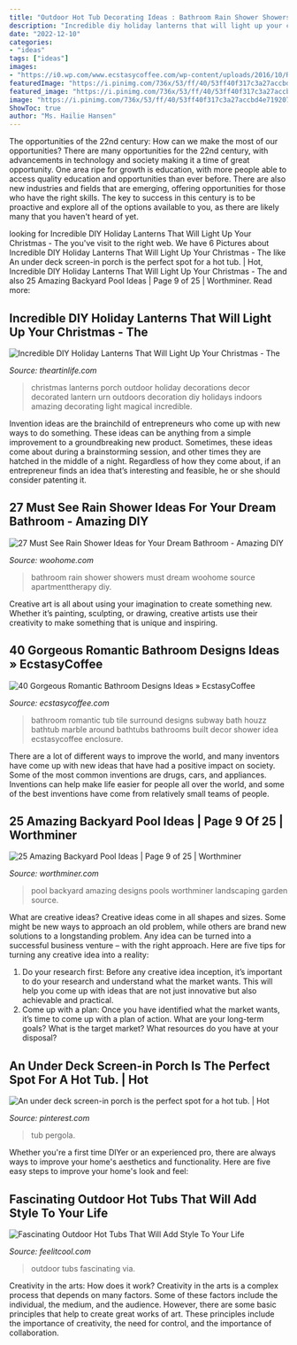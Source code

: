 ```yaml
---
title: "Outdoor Hot Tub Decorating Ideas : Bathroom Rain Shower Showers Must Dream Woohome Source Apartmenttherapy Diy"
description: "Incredible diy holiday lanterns that will light up your christmas"
date: "2022-12-10"
categories:
- "ideas"
tags: ["ideas"]
images:
- "https://i0.wp.com/www.ecstasycoffee.com/wp-content/uploads/2016/10/Romantic-Bathroom-idea.jpg"
featuredImage: "https://i.pinimg.com/736x/53/ff/40/53ff40f317c3a27accbd4e7192078ad8.jpg"
featured_image: "https://i.pinimg.com/736x/53/ff/40/53ff40f317c3a27accbd4e7192078ad8.jpg"
image: "https://i.pinimg.com/736x/53/ff/40/53ff40f317c3a27accbd4e7192078ad8.jpg"
ShowToc: true
author: "Ms. Hailie Hansen"
---
```



The opportunities of the 22nd century: How can we make the most of our opportunities?
There are many opportunities for the 22nd century, with advancements in technology and society making it a time of great opportunity. One area ripe for growth is education, with more people able to access quality education and opportunities than ever before. There are also new industries and fields that are emerging, offering opportunities for those who have the right skills. The key to success in this century is to be proactive and explore all of the options available to you, as there are likely many that you haven't heard of yet.

	

		
looking for Incredible DIY Holiday Lanterns That Will Light Up Your Christmas - The you've visit to the right web. We have 6 Pictures about Incredible DIY Holiday Lanterns That Will Light Up Your Christmas - The like An under deck screen-in porch is the perfect spot for a hot tub. | Hot, Incredible DIY Holiday Lanterns That Will Light Up Your Christmas - The and also 25 Amazing Backyard Pool Ideas | Page 9 of 25 | Worthminer. Read more:
		
    
## Incredible DIY Holiday Lanterns That Will Light Up Your Christmas - The

<img loading=lazy src="http://theartinlife.com/wp-content/uploads/2017/11/Holiday-Lanterns-8-The-ART-In-LIFE.jpg" onerror="this.onerror=null;this.src='https://tse3.mm.bing.net/th?id=OIP.uIW4VYW_Ln2M3FWb9vN_bQHaLH&amp;pid=15.1';" alt="Incredible DIY Holiday Lanterns That Will Light Up Your Christmas - The">

_Source: theartinlife.com_

>christmas lanterns porch outdoor holiday decorations decor decorated lantern urn outdoors decoration diy holidays indoors amazing decorating light magical incredible. 

	

Invention ideas are the brainchild of entrepreneurs who come up with new ways to do something. These ideas can be anything from a simple improvement to a groundbreaking new product. Sometimes, these ideas come about during a brainstorming session, and other times they are hatched in the middle of a night. Regardless of how they come about, if an entrepreneur finds an idea that’s interesting and feasible, he or she should consider patenting it.

    
## 27 Must See Rain Shower Ideas For Your Dream Bathroom - Amazing DIY

<img loading=lazy src="https://www.woohome.com/wp-content/uploads/2015/03/Rain-Showers-Bathroom-ideas-woohome-10.jpg" onerror="this.onerror=null;this.src='https://tse4.mm.bing.net/th?id=OIP.MQvnLfcK7LCd6AXPWxkEogHaLO&amp;pid=15.1';" alt="27 Must See Rain Shower Ideas for Your Dream Bathroom - Amazing DIY">

_Source: woohome.com_

>bathroom rain shower showers must dream woohome source apartmenttherapy diy. 

	

Creative art is all about using your imagination to create something new. Whether it’s painting, sculpting, or drawing, creative artists use their creativity to make something that is unique and inspiring.

    
## 40 Gorgeous Romantic Bathroom Designs Ideas » EcstasyCoffee

<img loading=lazy src="https://i0.wp.com/www.ecstasycoffee.com/wp-content/uploads/2016/10/Romantic-Bathroom-idea.jpg" onerror="this.onerror=null;this.src='https://tse3.mm.bing.net/th?id=OIP.l7IzUj7hrhF80WaCauac6wHaJ4&amp;pid=15.1';" alt="40 Gorgeous Romantic Bathroom Designs Ideas » EcstasyCoffee">

_Source: ecstasycoffee.com_

>bathroom romantic tub tile surround designs subway bath houzz bathtub marble around bathtubs bathrooms built decor shower idea ecstasycoffee enclosure. 

	

There are a lot of different ways to improve the world, and many inventors have come up with new ideas that have had a positive impact on society. Some of the most common inventions are drugs, cars, and appliances. Inventions can help make life easier for people all over the world, and some of the best inventions have come from relatively small teams of people.

    
## 25 Amazing Backyard Pool Ideas | Page 9 Of 25 | Worthminer

<img loading=lazy src="http://www.worthminer.com/wp-content/uploads/2018/07/Pool-9.jpg" onerror="this.onerror=null;this.src='https://tse4.mm.bing.net/th?id=OIP.2g8YqHm7d-GOaQdQVQbFfwHaLG&amp;pid=15.1';" alt="25 Amazing Backyard Pool Ideas | Page 9 of 25 | Worthminer">

_Source: worthminer.com_

>pool backyard amazing designs pools worthminer landscaping garden source. 

	

What are creative ideas?
Creative ideas come in all shapes and sizes. Some might be new ways to approach an old problem, while others are brand new solutions to a longstanding problem. Any idea can be turned into a successful business venture – with the right approach. Here are five tips for turning any creative idea into a reality: 
1. Do your research first: Before any creative idea inception, it’s important to do your research and understand what the market wants. This will help you come up with ideas that are not just innovative but also achievable and practical. 
2. Come up with a plan: Once you have identified what the market wants, it’s time to come up with a plan of action. What are your long-term goals? What is the target market? What resources do you have at your disposal?

    
## An Under Deck Screen-in Porch Is The Perfect Spot For A Hot Tub. | Hot

<img loading=lazy src="https://i.pinimg.com/736x/53/ff/40/53ff40f317c3a27accbd4e7192078ad8.jpg" onerror="this.onerror=null;this.src='https://tse4.mm.bing.net/th?id=OIP.PR1iE3itxKe0zKVjdlFnCwHaJ4&amp;pid=15.1';" alt="An under deck screen-in porch is the perfect spot for a hot tub. | Hot">

_Source: pinterest.com_

>tub pergola. 

	

Whether you're a first time DIYer or an experienced pro, there are always ways to improve your home's aesthetics and functionality. Here are five easy steps to improve your home's look and feel: 

    
## Fascinating Outdoor Hot Tubs That Will Add Style To Your Life

<img loading=lazy src="https://feelitcool.com/wp-content/uploads/2016/06/outdoor-hot-tubs-ideas14.jpg" onerror="this.onerror=null;this.src='https://tse2.mm.bing.net/th?id=OIP.ViQHjDte556W2Q_rVkGKiAHaLH&amp;pid=15.1';" alt="Fascinating Outdoor Hot Tubs That Will Add Style To Your Life">

_Source: feelitcool.com_

>outdoor tubs fascinating via. 

	

Creativity in the arts: How does it work?
Creativity in the arts is a complex process that depends on many factors. Some of these factors include the individual, the medium, and the audience. However, there are some basic principles that help to create great works of art. These principles include the importance of creativity, the need for control, and the importance of collaboration.

